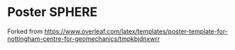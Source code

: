 # Poster SPHERE

Forked from https://www.overleaf.com/latex/templates/poster-template-for-nottingham-centre-for-geomechanics/tmpkbjdnxwrr
